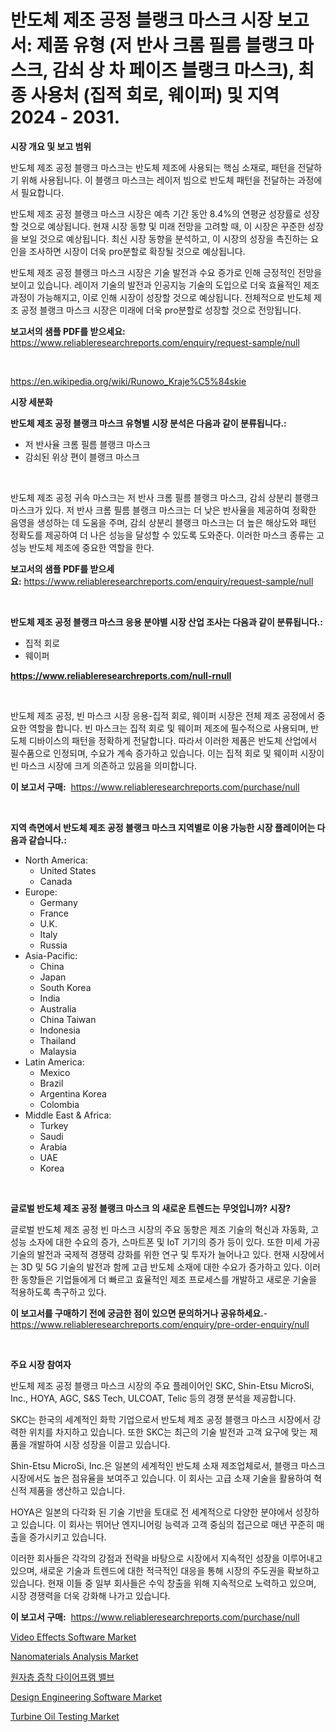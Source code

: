 <p><h1>반도체 제조 공정 블랭크 마스크 시장 보고서: 제품 유형 (저 반사 크롬 필름 블랭크 마스크, 감쇠 상 차 페이즈 블랭크 마스크), 최종 사용처 (집적 회로, 웨이퍼) 및 지역 2024 - 2031.</h1></p><p><strong>시장 개요 및 보고 범위</strong></p>
<p><p>반도체 제조 공정 블랭크 마스크는 반도체 제조에 사용되는 핵심 소재로, 패턴을 전달하기 위해 사용됩니다. 이 블랭크 마스크는 레이저 빔으로 반도체 패턴을 전달하는 과정에서 필요합니다.</p><p>반도체 제조 공정 블랭크 마스크 시장은 예측 기간 동안 8.4%의 연평균 성장률로 성장할 것으로 예상됩니다. 현재 시장 동향 및 미래 전망을 고려할 때, 이 시장은 꾸준한 성장을 보일 것으로 예상됩니다. 최신 시장 동향을 분석하고, 이 시장의 성장을 촉진하는 요인을 조사하면 시장이 더욱 pro분할로 확장될 것으로 예상됩니다.</p><p>반도체 제조 공정 블랭크 마스크 시장은 기술 발전과 수요 증가로 인해 긍정적인 전망을 보이고 있습니다. 레이저 기술의 발전과 인공지능 기술의 도입으로 더욱 효율적인 제조 과정이 가능해지고, 이로 인해 시장이 성장할 것으로 예상됩니다. 전체적으로 반도체 제조 공정 블랭크 마스크 시장은 미래에 더욱 pro분할로 성장할 것으로 전망됩니다.</p></p>
<p><strong>보고서의 샘플 PDF를 받으세요:</strong> <a href="https://www.reliableresearchreports.com/enquiry/request-sample/null">https://www.reliableresearchreports.com/enquiry/request-sample/null</a></p>
<p>&nbsp;</p>
<p><a href="https://en.wikipedia.org/wiki/Runowo_Kraje%C5%84skie">https://en.wikipedia.org/wiki/Runowo_Kraje%C5%84skie</a></p>
<p><strong>시장 세분화</strong></p>
<p><strong>반도체 제조 공정 블랭크 마스크 유형별 시장 분석은 다음과 같이 분류됩니다.:</strong></p>
<p><ul><li>저 반사율 크롬 필름 블랭크 마스크</li><li>감쇠된 위상 편이 블랭크 마스크</li></ul></p>
<p>&nbsp;</p>
<p><p>반도체 제조 공정 귀속 마스크는 저 반사 크롬 필름 블랭크 마스크, 감쇠 상분리 블랭크 마스크가 있다. 저 반사 크롬 필름 블랭크 마스크는 더 낮은 반사율을 제공하여 정확한 음영을 생성하는 데 도움을 주며, 감쇠 상분리 블랭크 마스크는 더 높은 해상도와 패턴 정확도를 제공하여 더 나은 성능을 달성할 수 있도록 도와준다. 이러한 마스크 종류는 고성능 반도체 제조에 중요한 역할을 한다.</p></p>
<p><strong>보고서의 샘플 PDF를 받으세요:</strong>&nbsp;<a href="https://www.reliableresearchreports.com/enquiry/request-sample/null">https://www.reliableresearchreports.com/enquiry/request-sample/null</a></p>
<p>&nbsp;</p>
<p><strong> 반도체 제조 공정 블랭크 마스크 응용 분야별 시장 산업 조사는 다음과 같이 분류됩니다.:</strong></p>
<p><ul><li>집적 회로</li><li>웨이퍼</li></ul></p>
<p><strong><a href="https://www.reliableresearchreports.com/null-rnull">https://www.reliableresearchreports.com/null-rnull</a></strong></p>
<p>&nbsp;</p>
<p><p>반도체 제조 공정, 빈 마스크 시장 응용-집적 회로, 웨이퍼 시장은 전체 제조 공정에서 중요한 역할을 합니다. 빈 마스크는 집적 회로 및 웨이퍼 제조에 필수적으로 사용되며, 반도체 디바이스의 패턴을 정확하게 전달합니다. 따라서 이러한 제품은 반도체 산업에서 필수품으로 인정되며, 수요가 계속 증가하고 있습니다. 이는 집적 회로 및 웨이퍼 시장이 빈 마스크 시장에 크게 의존하고 있음을 의미합니다.</p></p>
<p><strong>이 보고서 구매:</strong>&nbsp; <a href="https://www.reliableresearchreports.com/purchase/null">https://www.reliableresearchreports.com/purchase/null</a></p>
<p>&nbsp;</p>
<p><strong>지역 측면에서 반도체 제조 공정 블랭크 마스크 지역별로 이용 가능한 시장 플레이어는 다음과 같습니다.:</strong></p>
<p><ul>
    <li>
        North America:
        <ul>
            <li>United States</li>
            <li>Canada</li>
        </ul>
    </li>
    <li>
        Europe:
        <ul>
            <li>Germany</li>
            <li>France</li>
            <li>U.K.</li>
            <li>Italy</li>
            <li>Russia</li>
        </ul>
    </li>
    <li>
        Asia-Pacific:
        <ul>
            <li>China</li>
            <li>Japan</li>
            <li>South Korea</li>
            <li>India</li>
            <li>Australia</li>
            <li>China Taiwan</li>
            <li>Indonesia</li>
            <li>Thailand</li>
            <li>Malaysia</li>
        </ul>
    </li>
    <li>
        Latin America:
        <ul>
            <li>Mexico</li>
            <li>Brazil</li>
            <li>Argentina Korea</li>
            <li>Colombia</li>
        </ul>
    </li>
    <li>
        Middle East & Africa:
        <ul>
            <li>Turkey</li>
            <li>Saudi</li>
            <li>Arabia</li>
            <li>UAE</li>
            <li>Korea</li>
        </ul>
    </li>
    </ul></p>
<p>&nbsp;</p>
<p><strong>글로벌 반도체 제조 공정 블랭크 마스크 의 새로운 트렌드는 무엇입니까? 시장?</strong></p>
<p><p>글로벌 반도체 제조 공정 빈 마스크 시장의 주요 동향은 제조 기술의 혁신과 자동화, 고성능 소자에 대한 수요의 증가, 스마트폰 및 IoT 기기의 증가 등이 있다. 또한 미세 가공 기술의 발전과 국제적 경쟁력 강화를 위한 연구 및 투자가 늘어나고 있다. 현재 시장에서는 3D 및 5G 기술의 발전과 함께 고급 반도체 소재에 대한 수요가 증가하고 있다. 이러한 동향들은 기업들에게 더 빠르고 효율적인 제조 프로세스를 개발하고 새로운 기술을 적용하도록 촉구하고 있다.</p></p>
<p><strong>이 보고서를 구매하기 전에 궁금한 점이 있으면 문의하거나 공유하세요.</strong>- <a href="https://www.reliableresearchreports.com/enquiry/pre-order-enquiry/null">https://www.reliableresearchreports.com/enquiry/pre-order-enquiry/null</a></p>
<p>&nbsp;</p>
<p><strong>주요 시장 참여자</strong></p>
<p><p>반도체 제조 공정 블랭크 마스크 시장의 주요 플레이어인 SKC, Shin-Etsu MicroSi, Inc., HOYA, AGC, S&S Tech, ULCOAT, Telic 등의 경쟁 분석을 제공합니다. </p><p>SKC는 한국의 세계적인 화학 기업으로서 반도체 제조 공정 블랭크 마스크 시장에서 강력한 위치를 차지하고 있습니다. 또한 SKC는 최근의 기술 발전과 고객 요구에 맞는 제품을 개발하여 시장 성장을 이끌고 있습니다. </p><p>Shin-Etsu MicroSi, Inc.은 일본의 세계적인 반도체 소재 제조업체로서, 블랭크 마스크 시장에서도 높은 점유율을 보여주고 있습니다. 이 회사는 고급 소재 기술을 활용하여 혁신적 제품을 생산하고 있습니다.</p><p>HOYA은 일본의 다각화 된 기술 기반을 토대로 전 세계적으로 다양한 분야에서 성장하고 있습니다. 이 회사는 뛰어난 엔지니어링 능력과 고객 중심의 접근으로 매년 꾸준히 매출을 증가시키고 있습니다.</p><p>이러한 회사들은 각각의 강점과 전략을 바탕으로 시장에서 지속적인 성장을 이루어내고 있으며, 새로운 기술과 트렌드에 대한 적극적인 대응을 통해 시장의 주도권을 확보하고 있습니다. 현재 이들 중 일부 회사들은 수익 창출을 위해 지속적으로 노력하고 있으며, 시장 경쟁력을 더욱 강화해 나가고 있습니다.</p></p>
<p><strong>이 보고서 구매:</strong>&nbsp;&nbsp;<a href="https://www.reliableresearchreports.com/purchase/null">https://www.reliableresearchreports.com/purchase/null</a></p>
<p><p><a href="https://issuu.com/reportprime-2/docs/video-effects-software-market-size-2030.pptx">Video Effects Software Market</a></p><p><a href="https://github.com/nathandecarvalho/Market-Research-Report-List-4/blob/main/nanomaterials-analysis-market.md">Nanomaterials Analysis Market</a></p><p><a href="https://github.com/sougarounis/Market-Research-Report-List-4/blob/main/9358005122855.md">원자층 증착 다이어프램 밸브</a></p><p><a href="https://issuu.com/reportprime-2/docs/design-engineering-software-market-size-2030.pptx">Design Engineering Software Market</a></p><p><a href="https://github.com/julyju69/Market-Research-Report-List-4/blob/main/turbine-oil-testing-market.md">Turbine Oil Testing Market</a></p></p>